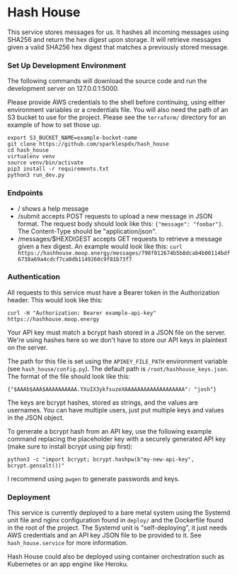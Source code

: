# Hash House

This service stores messages for us. It hashes all incoming messages using SHA256 and return the hex digest upon storage. It will retrieve messages given a valid SHA256 hex digest that matches a previously stored message.


### Set Up Development Environment

The following commands will download the source code and run the development server on 127.0.0.1:5000.

Please provide AWS credentials to the shell before continuing, using either environment variables or a credentials file. You will also need the path of an S3 bucket to use for the project. Please see the `terraform/` directory for an example of how to set those up.

```
export S3_BUCKET_NAME=example-bucket-name
git clone https://github.com/sparklespdx/hash_house
cd hash_house
virtualenv venv
source venv/bin/activate
pip3 install -r requirements.txt
python3 run_dev.py
```


### Endpoints

* / shows a help message
* /submit accepts POST requests to upload a new message in JSON format. The request body should look like this: `{"message": "foobar"}`. The Content-Type should be "application/json".
* /messages/$HEXDIGEST accepts GET requests to retrieve a message given a hex digest. An example would look like this: `curl https://hashhouse.moop.energy/messages/798f012674b5b8dcab4b00114bdf6738a69a4cdcf7ca0db1149260c9f81b73f7`


### Authentication

All requests to this service must have a Bearer token in the Authorization header. This would look like this:

```
curl -H "Authorization: Bearer example-api-key" https://hashhouse.moop.energy
```

Your API key must match a bcrypt hash stored in a JSON file on the server. We're using hashes here so we don't have to store our API keys in plaintext on the server.

The path for this file is set using the `APIKEY_FILE_PATH` environment variable (see `hash_house/config.py`). The default path is `/root/hashhouse_keys.json`. The format of the file should look like this:

```
{"$AAAb$AAA$AAAAAAAAAA.YXuIX3ykfsuzeXAAAAAAAAAAAAAAAAAAA": "josh"}
```

The keys are bcrypt hashes, stored as strings, and the values are usernames. You can have multiple users, just put multiple keys and values in the JSON object.

To generate a bcrypt hash from an API key, use the following example command replacing the placeholder key with a securely generated API key (make sure to install bcrypt using pip first):

```
python3 -c "import bcrypt; bcrypt.hashpw(b"my-new-api-key", bcrypt.gensalt())"
```

I recommend using `pwgen` to generate passwords and keys.


### Deployment

This service is currently deployed to a bare metal system using the Systemd unit file and nginx configuration found in `deploy/` and the Dockerfile found in the root of the project. The Systemd unit is "self-deploying", it just needs AWS credentials and an API key JSON file to be provided to it. See `hash_house.service` for more information.

Hash House could also be deployed using container orchestration such as Kubernetes or an app engine like Heroku.
